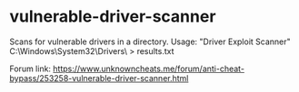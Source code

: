 # vulnerable-driver-scanner

Scans for vulnerable drivers in a directory.
Usage:
"Driver Exploit Scanner" C:\Windows\System32\Drivers\ > results.txt

Forum link: https://www.unknowncheats.me/forum/anti-cheat-bypass/253258-vulnerable-driver-scanner.html
